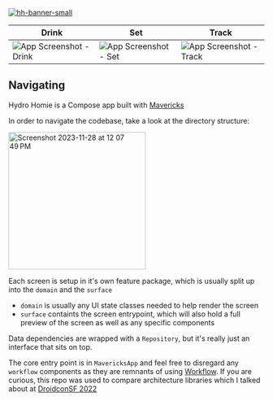 [![hh-banner-small](https://github.com/Rahkeen/HydroHomie/assets/2228493/c5789617-5829-455b-82ba-eb48df38acbc)](https://www.hydrohomie.co)

| Drink  | Set | Track |
| ------------- | ------------- | ------------ |
| ![App Screenshot - Drink](https://github.com/Rahkeen/HydroHomie/assets/2228493/298b6674-c69d-4aa2-846f-7c2ebdec1bce) | ![App Screenshot - Set](https://github.com/Rahkeen/HydroHomie/assets/2228493/7ce6047a-0891-4298-b8ef-7de759d58409) | ![App Screenshot - Track](https://github.com/Rahkeen/HydroHomie/assets/2228493/8842cf6e-9193-4171-853c-be64277fe2d2) |

## Navigating

Hydro Homie is a Compose app built with [Mavericks](https://airbnb.io/mavericks/#/)

In order to navigate the codebase, take a look at the directory structure:

<img width="270" alt="Screenshot 2023-11-28 at 12 07 49 PM" src="https://github.com/Rahkeen/HydroHomie/assets/2228493/2225376f-918c-4428-a07c-c8fef0764b09">

Each screen is setup in it's own feature package, which is usually split up into the `domain` and the `surface`
- `domain` is usually any UI state classes needed to help render the screen
- `surface` containts the screen entrypoint, which will also hold a full preview of the screen as well as any specific components

Data dependencies are wrapped with a `Repository`, but it's really just an interface that sits on top.

The core entry point is in `MavericksApp` and feel free to disregard any `workflow` components as they are remnants of using [Workflow](https://square.github.io/workflow/). If you are curious, this repo was used to compare architecture libraries which I talked about at [DroidconSF 2022](https://www.droidcon.com/2022/06/28/state-machines-and-hopeful-dreams/)


